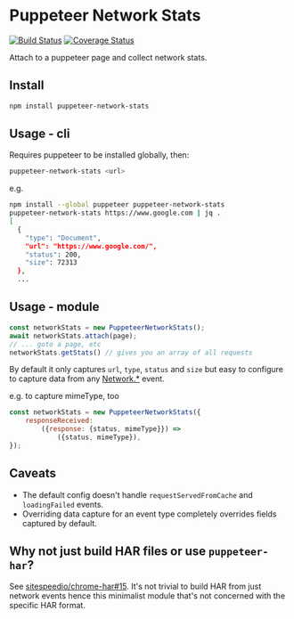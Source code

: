 <!-- markdownlint-disable MD026 -->

# Puppeteer Network Stats

[![Build Status](https://travis-ci.org/csabapalfi/puppeteer-network-stats.svg?branch=master)](https://travis-ci.org/csabapalfi/puppeteer-network-stats/)
[![Coverage Status](https://coveralls.io/repos/github/csabapalfi/puppeteer-network-stats/badge.svg)](https://coveralls.io/github/csabapalfi/puppeteer-network-stats)

Attach to a puppeteer page and collect network stats.

## Install

```sh
npm install puppeteer-network-stats
```

## Usage - cli

Requires puppeteer to be installed globally, then:

```sh
puppeteer-network-stats <url>
```

e.g.

```sh
npm install --global puppeteer puppeteer-network-stats
puppeteer-network-stats https://www.google.com | jq .
[
  {
    "type": "Document",
    "url": "https://www.google.com/",
    "status": 200,
    "size": 72313
  },
  ...
```

## Usage - module

```js
const networkStats = new PuppeteerNetworkStats();
await networkStats.attach(page);
// ... goto a page, etc
networkStats.getStats() // gives you an array of all requests
```

By default it only captures `url`, `type`, `status` and `size` but easy to configure to capture data from any [Network.*](https://chromedevtools.github.io/devtools-protocol/tot/Network#event-dataReceived) event.

e.g. to capture mimeType, too

```js
const networkStats = new PuppeteerNetworkStats({
    responseReceived:
        ({response: {status, mimeType}}) =>
            ({status, mimeType}),
});
```

## Caveats

* The default config doesn't handle `requestServedFromCache` and `loadingFailed` events.
* Overriding data capture for an event type completely overrides fields captured by default.

## Why not just build HAR files or use `puppeteer-har`?

See [sitespeedio/chrome-har#15](https://github.com/sitespeedio/chrome-har/issues/15). It's not trivial to build HAR from just network events hence this minimalist module that's not concerned with the specific HAR format.